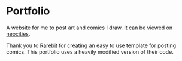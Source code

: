 # Portfolio

A website for me to post art and comics I draw. It can be viewed on [neocities](https://h0neymice.neocities.org).

Thank you to [Rarebit]() for creating an easy to use template for posting comics. This portfolio uses a heavily modified version of their code.
